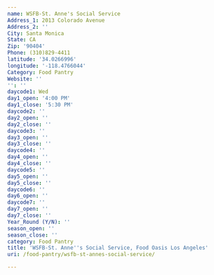 ```yaml
---
name: WSFB-St. Anne's Social Service
Address_1: 2013 Colorado Avenue
Address_2: ''
City: Santa Monica
State: CA
Zip: '90404'
Phone: (310)829-4411
latitude: '34.0266996'
longitude: '-118.4766044'
Category: Food Pantry
Website: ''
'': ''
daycode1: Wed
day1_open: '4:00 PM'
day1_close: '5:30 PM'
daycode2: ''
day2_open: ''
day2_close: ''
daycode3: ''
day3_open: ''
day3_close: ''
daycode4: ''
day4_open: ''
day4_close: ''
daycode5: ''
day5_open: ''
day5_close: ''
daycode6: ''
day6_open: ''
daycode7: ''
day7_open: ''
day7_close: ''
Year_Round (Y/N): ''
season_open: ''
season_close: ''
category: Food Pantry
title: 'WSFB-St. Anne''s Social Service, Food Oasis Los Angeles'
uri: /food-pantry/wsfb-st-annes-social-service/

---
```

